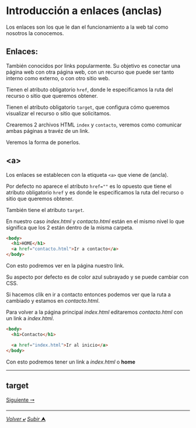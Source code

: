 # Introducción a enlaces (anclas)

Los enlaces son los que le dan el funcionamiento a la web tal como nosotros la conocemos.

## Enlaces:
También conocidos por links popularmente. Su objetivo es conectar una página web con otra página web, con un recurso que puede ser tanto interno como externo, o con otro sitio web.

Tienen el atributo obligatorio ``href``, donde le especificamos la ruta del recurso o sitio que queremos obtener.

Tienen el atributo obligatorio ``target``, que configura cómo queremos visualizar el recurso o sitio que solicitamos.

Crearemos 2 archivos HTML `index` y `contacto`, veremos como comunicar ambas páginas a travéz de un link.

Veremos la forma de ponerlos.

## **\<a>**

Los enlaces se establecen con la etiqueta ``<a>`` que viene de (ancla).

Por defecto no aparece el atributo `href=""` es lo opuesto que tiene el atributo obligatorio `href` y es donde le especificamos la ruta del recurso o sitio que queremos obtener.

También tiene el atributo `target`.

En nuestro caso *index.html* y *contacto.html* están en el mismo nivel lo que significa que los 2 están dentro de la misma carpeta.

~~~html
<body>
  <h1>HOME</h1>
  <a href="contacto.html">Ir a contacto</a>
</body>
~~~
Con esto podremos ver en la página nuestro link.

Su aspecto por defecto es de color azul subrayado y se puede cambiar con CSS.

Si hacemos clik en ir a contacto entonces podemos ver que la ruta a cambiado y estamos en *contacto.html*.

Para volver a la página principal *index.html* editaremos *contacto.html* con un link a *index.html*.

~~~html
<body>
  <h1>Contacto</h1>

  <a href="index.html">Ir al inicio</a>
</body>
~~~
Con esto podremos tener un link a *index.html* o **home**

---
## **target**

 [Siguiente **&#129042;**](/markdown/013_Rutas_Absolutas_Relativas.md "Resumen")

---
[*Volver* **&ldca;**](/markdown/README.md "Ir a Readme") [*Subir* **&#11165;**](# "Ir al título")
